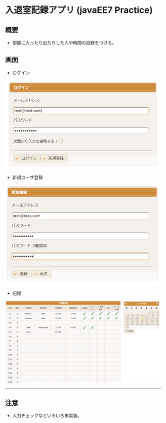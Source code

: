 ﻿# 入退室記録アプリ (javaEE7 Practice)

## 概要

* 部屋に入ったり出たりした人や時間の記録をつける。

## 画面

* ログイン

![代替テキスト](/readme/login.png)

* 新規ユーザ登録

![代替テキスト](/readme/regist.png)

* 記録

![代替テキスト](/readme/record.png)

- - -

## 注意

* 入力チェックなどいろいろ未実装。

